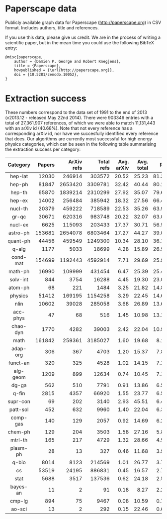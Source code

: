 Paperscape data
===============

Publicly available graph data for Paperscape (http://paperscape.org) in CSV format. Includes authors, title and references.

If you use this data, please give us credit. We are in the process of writing a scientific paper, but in the mean time you could use the following BibTeX entry:

```
@misc{paperscape,
    author = {Damien P. George and Robert Knegjens},
    title = {Paperscape},
    howpublished = {\url{http://paperscape.org}},
    doi = {10.5281/zenodo.10052},
}
```

Extraction success
==================

These numbers correspond to the data set of 1991 to the end of 2013 (v2013.12 - released May 22nd 2014).
There were 903346 entries with a total of 27,361,907 references, of which we were able to match 11,131,443 with an arXiv id (40.68%).
Note that not every reference has a corresponding arXiv id, nor have we succesfully identified every reference that does.
Our algorithms are currently most successful for high energy physics categories, which can be seen in the following table summarising the extraction success per category:

| Category | Papers | ArXiv refs | Total refs | Avg. arXiv | Avg. total |  Ratio |
|:--------:| ------:| ----------:| ----------:| ----------:| ----------:| ------:| 
|  hep-lat |  12030 |     246914 |     303572 |      20.52 |      25.23 | 81.34% |
|   hep-ph |  81847 |    2653420 |    3309781 |      32.42 |      40.44 | 80.17% |
|   hep-th |  65870 |    1839214 |    2310299 |      27.92 |      35.07 | 79.61% |
|   hep-ex |  14002 |     256484 |     385942 |      18.32 |      27.56 | 66.46% |
|  nucl-th |  20379 |     459222 |     718589 |      22.53 |      35.26 | 63.91% |
|    gr-qc |  30671 |     620316 |     983748 |      20.22 |      32.07 | 63.06% |
|  nucl-ex |   6625 |     115093 |     203433 |      17.37 |      30.71 | 56.58% |
| astro-ph | 153681 |    2654078 |    6803464 |      17.27 |      44.27 | 39.01% |
| quant-ph |  44456 |     459549 |    1249300 |      10.34 |      28.10 | 36.78% |
|    q-alg |   1177 |       5033 |      18699 |       4.28 |      15.89 | 26.92% |
| cond-mat | 154699 |    1192443 |    4592914 |       7.71 |      29.69 | 25.96% |
|  math-ph |  16990 |     109999 |     431454 |       6.47 |      25.39 | 25.49% |
| solv-int |    844 |       3754 |      16288 |       4.45 |      19.30 | 23.05% |
|  atom-ph |     68 |        221 |       1484 |       3.25 |      21.82 | 14.89% |
|  physics |  51412 |     169195 |    1154258 |       3.29 |      22.45 | 14.66% |
|     nlin |  10602 |      39028 |     285058 |       3.68 |      26.89 | 13.69% |
| acc-phys |     47 |         68 |        516 |       1.45 |      10.98 | 13.18% |
| chao-dyn |   1770 |       4282 |      39003 |       2.42 |      22.04 | 10.98% |
|     math | 161842 |     259361 |    3185027 |       1.60 |      19.68 |  8.14% |
| adap-org |    306 |        367 |       4703 |       1.20 |      15.37 |  7.80% |
| funct-an |    320 |        325 |       4528 |       1.02 |      14.15 |  7.18% |
| alg-geom |   1209 |        899 |      12634 |       0.74 |      10.45 |  7.12% |
|    dg-ga |    562 |        510 |       7791 |       0.91 |      13.86 |  6.55% |
|    q-fin |   2815 |       4357 |      66920 |       1.55 |      23.77 |  6.51% |
| supr-con |     69 |        202 |       3140 |       2.93 |      45.51 |  6.43% |
| patt-sol |    452 |        632 |       9960 |       1.40 |      22.04 |  6.35% |
| comp-gas |    140 |        129 |       2057 |       0.92 |      14.69 |  6.27% |
|  chem-ph |    129 |        204 |       3503 |       1.58 |      27.16 |  5.82% |
|  mtrl-th |    165 |        217 |       4729 |       1.32 |      28.66 |  4.59% |
| plasm-ph |     28 |         13 |        327 |       0.46 |      11.68 |  3.98% |
|    q-bio |   8014 |       8123 |     214569 |       1.01 |      26.77 |  3.79% |
|       cs |  53519 |      24195 |     886831 |       0.45 |      16.57 |  2.73% |
|     stat |   5688 |       3517 |     137536 |       0.62 |      24.18 |  2.56% |
| bayes-an |     11 |          2 |         91 |       0.18 |       8.27 |  2.20% |
|   cmp-lg |    894 |         75 |       9467 |       0.08 |      10.59 |  0.79% |
|   ao-sci |     13 |          2 |        292 |       0.15 |      22.46 |  0.68% |
